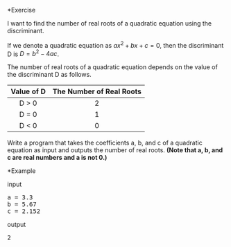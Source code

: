 *Exercise

I want to find the number of real roots of a quadratic equation using the discriminant.

If we denote a quadratic equation as $ax^2+bx+c=0$, then the discriminant D is $D = b^2-4ac$. 

The number of real roots of a quadratic equation depends on the value of the discriminant D as follows.

| Value of D | The Number of Real Roots |
| :---: | :---: |
| D > 0 | 2 |
| D = 0 | 1 |
| D < 0 | 0 |

Write a program that takes the coefficients a, b, and c of a quadratic equation as input and outputs the number of real roots. **(Note that a, b, and c are real numbers and a is not 0.)**

*Example

input
<pre>
a = 3.3
b = 5.67
c = 2.152
</pre>
output
<pre>
2
</pre>